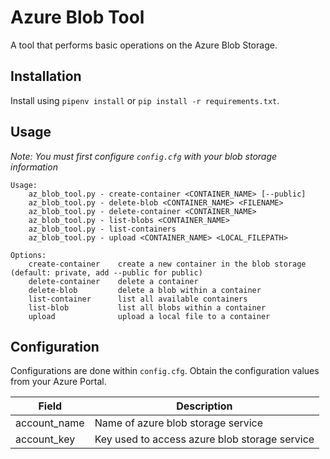 # Azure Blob Tool
A tool that performs basic operations on the Azure Blob Storage.

## Installation
Install using `pipenv install` or `pip install -r requirements.txt`.

## Usage
*Note: You must first configure `config.cfg` with your blob storage information*

```
Usage:
    az_blob_tool.py - create-container <CONTAINER_NAME> [--public]
    az_blob_tool.py - delete-blob <CONTAINER_NAME> <FILENAME>
    az_blob_tool.py - delete-container <CONTAINER_NAME>
    az_blob_tool.py - list-blobs <CONTAINER_NAME>
    az_blob_tool.py - list-containers
    az_blob_tool.py - upload <CONTAINER_NAME> <LOCAL_FILEPATH>

Options:
    create-container    create a new container in the blob storage (default: private, add --public for public)
    delete-container    delete a container
    delete-blob         delete a blob within a container
    list-container      list all available containers
    list-blob           list all blobs within a container
    upload              upload a local file to a container
```

## Configuration
Configurations are done within `config.cfg`. Obtain the configuration values from your Azure Portal.

| Field | Description |
| --- | ---|
| account_name | Name of azure blob storage service |
| account_key | Key used to access azure blob storage service |